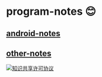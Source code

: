 # program-notes :blush:

## [android-notes](./android)

## [other-notes](./other)

[![知识共享许可协议](https://i.creativecommons.org/l/by-nc-sa/3.0/cn/88x31.png)](http://creativecommons.org/licenses/by-nc-sa/3.0/cn/)
